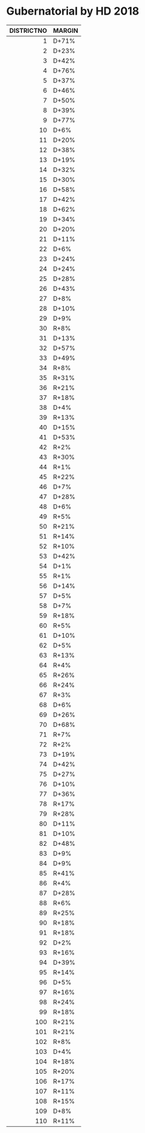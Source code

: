 # Gubernatorial by HD 2018

|   DISTRICTNO | MARGIN   |
|-------------:|:---------|
|            1 | D+71%    |
|            2 | D+23%    |
|            3 | D+42%    |
|            4 | D+76%    |
|            5 | D+37%    |
|            6 | D+46%    |
|            7 | D+50%    |
|            8 | D+39%    |
|            9 | D+77%    |
|           10 | D+6%     |
|           11 | D+20%    |
|           12 | D+38%    |
|           13 | D+19%    |
|           14 | D+32%    |
|           15 | D+30%    |
|           16 | D+58%    |
|           17 | D+42%    |
|           18 | D+62%    |
|           19 | D+34%    |
|           20 | D+20%    |
|           21 | D+11%    |
|           22 | D+6%     |
|           23 | D+24%    |
|           24 | D+24%    |
|           25 | D+28%    |
|           26 | D+43%    |
|           27 | D+8%     |
|           28 | D+10%    |
|           29 | D+9%     |
|           30 | R+8%     |
|           31 | D+13%    |
|           32 | D+57%    |
|           33 | D+49%    |
|           34 | R+8%     |
|           35 | R+31%    |
|           36 | R+21%    |
|           37 | R+18%    |
|           38 | D+4%     |
|           39 | R+13%    |
|           40 | D+15%    |
|           41 | D+53%    |
|           42 | R+2%     |
|           43 | R+30%    |
|           44 | R+1%     |
|           45 | R+22%    |
|           46 | D+7%     |
|           47 | D+28%    |
|           48 | D+6%     |
|           49 | R+5%     |
|           50 | R+21%    |
|           51 | R+14%    |
|           52 | R+10%    |
|           53 | D+42%    |
|           54 | D+1%     |
|           55 | R+1%     |
|           56 | D+14%    |
|           57 | D+5%     |
|           58 | D+7%     |
|           59 | R+18%    |
|           60 | R+5%     |
|           61 | D+10%    |
|           62 | D+5%     |
|           63 | R+13%    |
|           64 | R+4%     |
|           65 | R+26%    |
|           66 | R+24%    |
|           67 | R+3%     |
|           68 | D+6%     |
|           69 | D+26%    |
|           70 | D+68%    |
|           71 | R+7%     |
|           72 | R+2%     |
|           73 | D+19%    |
|           74 | D+42%    |
|           75 | D+27%    |
|           76 | D+10%    |
|           77 | D+36%    |
|           78 | R+17%    |
|           79 | R+28%    |
|           80 | D+11%    |
|           81 | D+10%    |
|           82 | D+48%    |
|           83 | D+9%     |
|           84 | D+9%     |
|           85 | R+41%    |
|           86 | R+4%     |
|           87 | D+28%    |
|           88 | R+6%     |
|           89 | R+25%    |
|           90 | R+18%    |
|           91 | R+18%    |
|           92 | D+2%     |
|           93 | R+16%    |
|           94 | D+39%    |
|           95 | R+14%    |
|           96 | D+5%     |
|           97 | R+16%    |
|           98 | R+24%    |
|           99 | R+18%    |
|          100 | R+21%    |
|          101 | R+21%    |
|          102 | R+8%     |
|          103 | D+4%     |
|          104 | R+18%    |
|          105 | R+20%    |
|          106 | R+17%    |
|          107 | R+11%    |
|          108 | R+15%    |
|          109 | D+8%     |
|          110 | R+11%    |